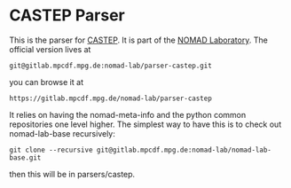 # CASTEP Parser

This is the parser for [CASTEP](http://www.castep.org/).
It is part of the [NOMAD Laboratory](http://nomad-lab.eu).
The official version lives at

    git@gitlab.mpcdf.mpg.de:nomad-lab/parser-castep.git

you can browse it at

    https://gitlab.mpcdf.mpg.de/nomad-lab/parser-castep

It relies on having the nomad-meta-info and the python common repositories one level higher.
The simplest way to have this is to check out nomad-lab-base recursively:

    git clone --recursive git@gitlab.mpcdf.mpg.de:nomad-lab/nomad-lab-base.git

then this will be in parsers/castep.
